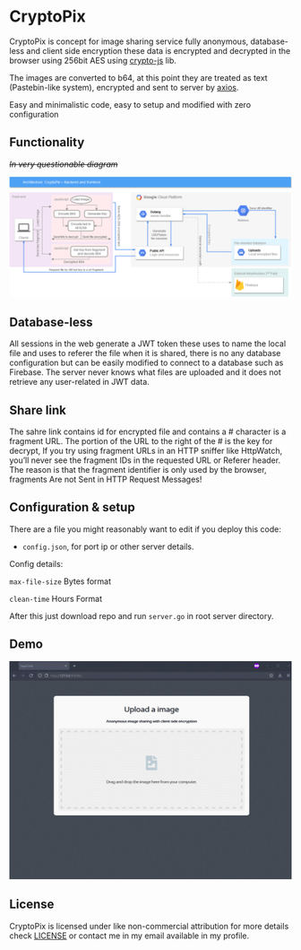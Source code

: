# CryptoPix

CryptoPix is concept for image sharing service fully anonymous, database-less and client side encryption these data is encrypted and decrypted in the browser using 256bit AES using [crypto-js](https://github.com/brix/crypto-js) lib.

The images are converted to b64, at this point they are treated as text (Pastebin-like system), encrypted and sent to server by  [axios](https://github.com/axios/axios).

Easy and minimalistic code, easy to setup and modified with zero configuration


## Functionality 
<del>*In very questionable diagram*</del>

<img src="https://github.com/SegoCode/CryptoPix/blob/main/documents/CryptoPix%20Diagram.png">

## Database-less

All sessions in the web generate a JWT token these uses to name the local file and uses to referer the file when it is shared, there is no any database configuration but can be easily modified to connect to a database such as Firebase. The server never knows what files are uploaded and it does not retrieve any user-related in JWT data.

## Share link 

The sahre link contains id for encrypted file and contains a # character is a fragment URL. The portion of the URL to the right of the # is the key for decrypt, If you try using fragment URLs in an HTTP sniffer like HttpWatch, you’ll never see the fragment IDs in the requested URL or Referer header. The reason is that the fragment identifier is only used by the browser, fragments Are not Sent in HTTP Request Messages!

## Configuration & setup

There are a file you might reasonably want to edit if you deploy this code:

- `config.json`, for port ip or other server details.

Config details:

`max-file-size` Bytes format

`clean-time` Hours Format

After this just download repo and run `server.go` in root server directory.


## Demo
<img src="https://github.com/SegoCode/CryptoPix/blob/main/media/demo.gif"/>


## License

CryptoPix is licensed under like non-commercial attribution for more details check [LICENSE](https://github.com/SegoCode/CryptoPix/blob/main/LICENSE) or contact me in my email available in my profile.
